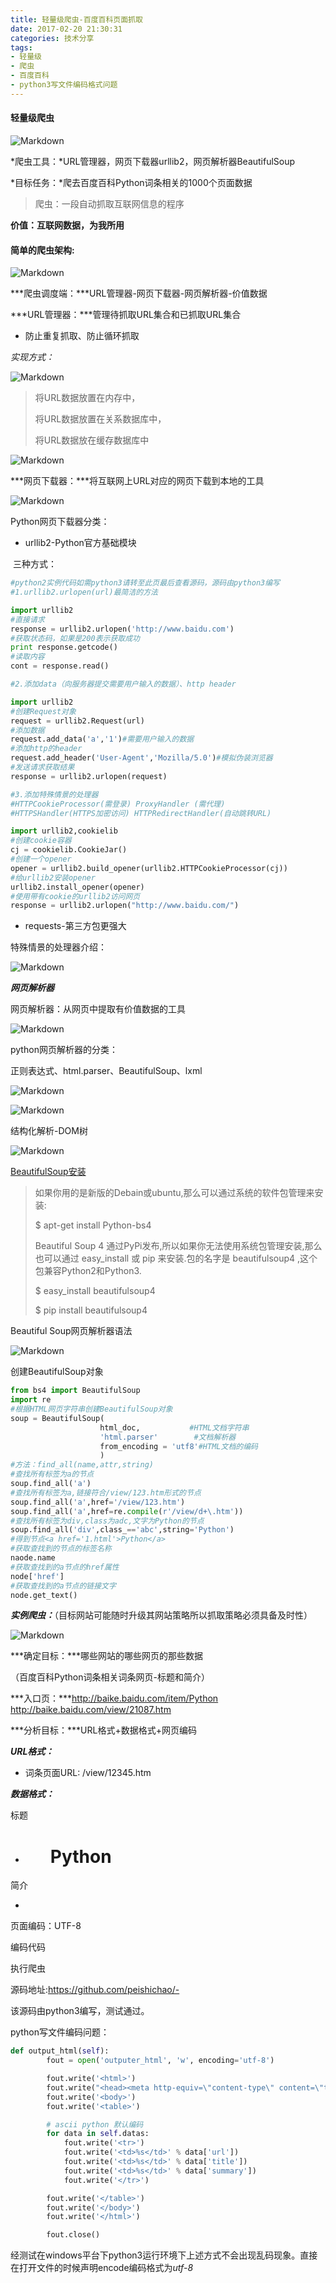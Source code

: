 ```yaml
---
title: 轻量级爬虫-百度百科页面抓取
date: 2017-02-20 21:30:31
categories: 技术分享
tags:
- 轻量级
- 爬虫
- 百度百科
- python3写文件编码格式问题
---
```


#### 轻量级爬虫

![Markdown](http://i1.piimg.com/1949/581edab5a109c854.png)

<!--more-->

*爬虫工具：*URL管理器，网页下载器urllib2，网页解析器BeautifulSoup

*目标任务：*爬去百度百科Python词条相关的1000个页面数据

> 爬虫：一段自动抓取互联网信息的程序
>

**价值：互联网数据，为我所用**

#### 简单的爬虫架构:

![Markdown](http://i1.piimg.com/1949/735d4e1aa7b07375.png)

***爬虫调度端：***URL管理器-网页下载器-网页解析器-价值数据

***URL管理器：***管理待抓取URL集合和已抓取URL集合

- 防止重复抓取、防止循环抓取

*实现方式：*

![Markdown](http://i1.piimg.com/1949/10b3b5b6501f5d3b.png)

> 将URL数据放置在内存中，
>
> 将URL数据放置在关系数据库中，
>
> 将URL数据放在缓存数据库中

![Markdown](http://i1.piimg.com/1949/a37cdd37f3433a86.png)

***网页下载器：***将互联网上URL对应的网页下载到本地的工具

![Markdown](http://i1.piimg.com/1949/810128d9f55b505a.png)

Python网页下载器分类：

- urllib2-Python官方基础模块


​	三种方式：

```python
#python2实例代码如需python3请转至此页最后查看源码，源码由python3编写
#1.urllib2.urlopen(url)最简洁的方法

import urllib2
#直接请求
response = urllib2.urlopen('http://www.baidu.com')
#获取状态码，如果是200表示获取成功
print response.getcode()
#读取内容
cont = response.read()

#2.添加data（向服务器提交需要用户输入的数据）、http header

import urllib2
#创建Request对象
request = urllib2.Request(url)
#添加数据
request.add_data('a','1')#需要用户输入的数据
#添加http的header
request.add_header('User-Agent','Mozilla/5.0')#模拟伪装浏览器
#发送请求获取结果
response = urllib2.urlopen(request)

#3.添加特殊情景的处理器
#HTTPCookieProcessor(需登录) ProxyHandler (需代理)
#HTTPSHandler(HTTPS加密访问) HTTPRedirectHandler(自动跳转URL)

import urllib2,cookielib
#创建cookie容器
cj = cookielib.CookieJar()
#创建一个opener
opener = urllib2.build_opener(urllib2.HTTPCookieProcessor(cj))
#给urllib2安装opener
urllib2.install_opener(opener)
#使用带有cookie的urllib2访问网页
response = urllib2.urlopen("http://www.baidu.com/")
```

- requests-第三方包更强大

特殊情景的处理器介绍：

![Markdown](http://i1.piimg.com/1949/ad0cad3615ea4a4c.png)

***网页解析器***

网页解析器：从网页中提取有价值数据的工具

![Markdown](http://p1.bpimg.com/1949/024f2085649e50d9.png)

python网页解析器的分类：

正则表达式、html.parser、BeautifulSoup、lxml

![Markdown](http://p1.bpimg.com/1949/01a626ce7a5ca361.png)

![Markdown](http://p1.bpimg.com/1949/8c7f4d15405149b5.png)

结构化解析-DOM树

![Markdown](http://p1.bpimg.com/1949/dc56a3e88394d5f1.png)

[BeautifulSoup安装](https://www.crummy.com/software/BeautifulSoup/bs4/doc/index.zh.html)

> 如果你用的是新版的Debain或ubuntu,那么可以通过系统的软件包管理来安装:
>
> $ apt-get install Python-bs4
>
> Beautiful Soup 4 通过PyPi发布,所以如果你无法使用系统包管理安装,那么也可以通过 easy_install 或 pip 来安装.包的名字是 beautifulsoup4 ,这个包兼容Python2和Python3.
>
> $ easy_install beautifulsoup4
>
> $ pip install beautifulsoup4

Beautiful Soup网页解析器语法

![Markdown](http://p1.bpimg.com/1949/e212eaf402ecaa75.png)

创建BeautifulSoup对象

```python
from bs4 import BeautifulSoup
import re
#根据HTML网页字符串创建BeautifulSoup对象
soup = BeautifulSoup(
					html_doc,			#HTML文档字符串
    				'html.parser'		 #文档解析器
    				from_encoding = 'utf8'#HTML文档的编码
					)
#方法：find_all(name,attr,string)
#查找所有标签为a的节点
soup.find_all('a')
#查找所有标签为a,链接符合/view/123.htm形式的节点
soup.find_all('a',href='/view/123.htm')
soup.find_all('a',href=re.compile(r'/view/d+\.htm'))
#查找所有标签为div,class为adc,文字为Python的节点
soup.find_all('div',class_=='abc',string='Python')
#得到节点<a href='1.html'>Python</a>
#获取查找到的节点的标签名称
naode.name
#获取查找到的a节点的href属性
node['href']
#获取查找到的a节点的链接文字
node.get_text()
```

***实例爬虫：***（目标网站可能随时升级其网站策略所以抓取策略必须具备及时性）

![Markdown](http://p1.bpimg.com/1949/4c4055703303a3b4.png)

***确定目标：***哪些网站的哪些网页的那些数据

（百度百科Python词条相关词条网页-标题和简介）

***入口页：***http://baike.baidu.com/item/Python http://baike.baidu.com/view/21087.htm

***分析目标：***URL格式+数据格式+网页编码

***URL格式：***

- 词条页面URL: /view/12345.htm

***数据格式：***

标题

- <dd class="lemmaWgt-lemmaTitle-title">
  <h1>Python</h1>
  </dd>

简介

- <div class="lemma-summary" label-module="lemmaSummary">

  ​
  </div>

页面编码：UTF-8

编码代码

执行爬虫

源码地址:https://github.com/peishichao/-

该源码由python3编写，测试通过。

python写文件编码问题：

```python
def output_html(self):
        fout = open('outputer_html', 'w', encoding='utf-8')

        fout.write('<html>')
        fout.write("<head><meta http-equiv=\"content-type\" content=\"text/html;charset=utf-8\"></head>")
        fout.write('<body>')
        fout.write('<table>')

        # ascii python 默认编码
        for data in self.datas:
            fout.write('<tr>')
            fout.write('<td>%s</td>' % data['url'])
            fout.write('<td>%s</td>' % data['title'])
            fout.write('<td>%s</td>' % data['summary'])
            fout.write('</tr>')

        fout.write('</table>')
        fout.write('</body>')
        fout.write('</html>')

        fout.close()
```

经测试在windows平台下python3运行环境下上述方式不会出现乱码现象。直接在打开文件的时候声明encode编码格式为*utf-8*